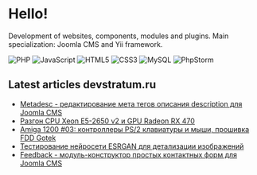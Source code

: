 # Hello!

Development of websites, components, modules and plugins. Main specialization: Joomla CMS and Yii framework.

![PHP](https://img.shields.io/badge/php-%23777BB4.svg?style=for-the-badge&logo=php&logoColor=white)
![JavaScript](https://img.shields.io/badge/javascript-%23323330.svg?style=for-the-badge&logo=javascript&logoColor=%23F7DF1E)
![HTML5](https://img.shields.io/badge/html5-%23E34F26.svg?style=for-the-badge&logo=html5&logoColor=white)
![CSS3](https://img.shields.io/badge/css3-%231572B6.svg?style=for-the-badge&logo=css3&logoColor=white)
![MySQL](https://img.shields.io/badge/mysql-%2300f.svg?style=for-the-badge&logo=mysql&logoColor=white)
![PhpStorm](https://img.shields.io/badge/phpstorm-143?style=for-the-badge&logo=phpstorm&logoColor=black&color=black&labelColor=darkorchid)

## Latest articles devstratum.ru
<!-- BLOG-POST-LIST:START -->
- [Metadesc - редактирование мета тегов описания description для Joomla CMS](https://devstratum.ru/software/metadesc-redaktirovanie-meta-tegov-opisaniya-description-dlya-joomla-cms)
- [Разгон CPU Xeon E5-2650 v2 и GPU Radeon RX 470](https://devstratum.ru/hardware/razgon-cpu-xeon-e5-2650-v2-i-gpu-radeon-rx-470)
- [Amiga 1200 #03: контроллеры PS/2 клавиатуры и мыши, прошивка FDD Gotek](https://devstratum.ru/hardware/amiga-1200-03-kontrollery-ps-2-klaviatury-i-myshi-proshivka-fdd-gotek)
- [Тестирование нейросети ESRGAN для детализации изображений](https://devstratum.ru/software/testirovanie-nejroseti-esrgan-dlya-detalizatsii-izobrazhenij)
- [Feedback - модуль-конструктор простых контактных форм для Joomla CMS](https://devstratum.ru/software/feedback-modul-konstruktor-prostykh-kontaktnykh-form-dlya-joomla-cms)
<!-- BLOG-POST-LIST:END -->
